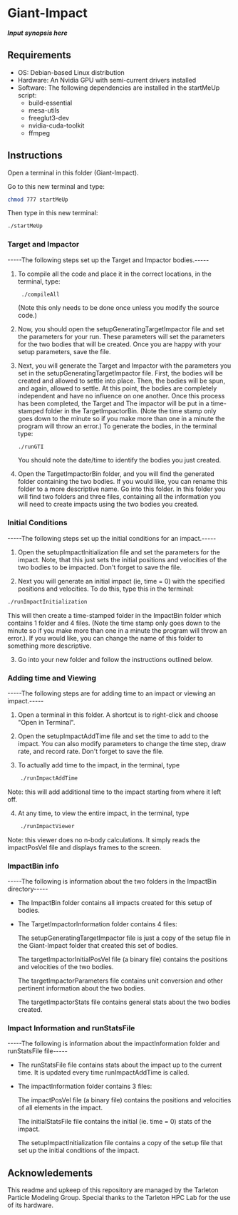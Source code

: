# Giant-Impact

***Input synopsis here***

## Requirements
* OS: Debian-based Linux distribution
* Hardware: An Nvidia GPU with semi-current drivers installed
* Software: The following dependencies are installed in the startMeUp script:
	* build-essential
 	* mesa-utils
  	* freeglut3-dev
   	* nvidia-cuda-toolkit
    * ffmpeg


## Instructions

Open a terminal in this folder (Giant-Impact). 

Go to this new terminal and type:
```sh
chmod 777 startMeUp
```
Then type in this new terminal:
```sh
./startMeUp
```

### Target and Impactor
-----The following steps set up the Target and Impactor bodies.-----


1. To compile all the code and place it in the correct locations, in the terminal, type:

        ./compileAll 
   
   (Note this only needs to be done once unless you modify the source code.)

2. Now, you should open the setupGeneratingTargetImpactor file and set the parameters for your run. 
   These parameters will set the parameters for the two bodies that will be created.
   Once you are happy with your setup parameters, save the file.

3. Next, you will generate the Target and Impactor with the parameters you set in the 
   setupGeneratingTargetImpactor file. First, the bodies will be created and allowed to settle into place.
   Then, the bodies will be spun, and again, allowed to settle. At this point, the bodies are completely
   independent and have no influence on one another. Once this process has been completed, the Target and 
   The impactor will be put in a time-stamped folder in the TargetImpactorBin. 
   (Note the time stamp only goes down to the minute so if you make more than one
   in a minute the program will throw an error.) To generate the bodies, in the terminal type:
	```sh
	./runGTI
	```
   You should note the date/time to identify the bodies you just created.

5. Open the TargetImpactorBin folder, and you will find the generated folder containing the two bodies.
   If you would like, you can rename this folder to a more descriptive name. Go into this folder. In this
   folder you will find two folders and three files, containing all the information you will need to create
   impacts using the two bodies you created.

### Initial Conditions
-----The following steps set up the initial conditions for an impact.-----

   
1. Open the setupImpactInitialization file and set the parameters for the impact.
   Note, that this just sets the initial positions and velocities of the two bodies to be impacted.
   Don't forget to save the file.

2. Next you will generate an initial impact (ie, time = 0) with the specified positions and velocities.
   To do this, type this in the terminal:
```sh
./runImpactInitialization
```
   This will then create a time-stamped folder in the ImpactBin folder which contains 1 folder and 4 files. 
   (Note the time stamp only goes down to the minute so	if you make more than one in a minute the program will 
   throw an error.).
   If you would like, you can change the name of this folder to something more descriptive.	
	
3. Go into your new folder and follow the instructions outlined below. 

### Adding time and Viewing
-----The following steps are for adding time to an impact or viewing an impact.-----

1. Open a terminal in this folder. 
   A shortcut is to right-click and choose "Open in Terminal".

2. Open the setupImpactAddTime file and set the time to add to the impact. You can also modify
   parameters to change the time step, draw rate, and record rate. Don't forget to save the file.

3. To actually add time to the impact, in the terminal, type 
```sh
	./runImpactAddTime
```	
   Note: this will add additional time to the impact starting from where it left off.

4. At any time, to view the entire impact, in the terminal, type
```sh
	./runImpactViewer
```	
   Note: this viewer does no n-body calculations. It simply reads the impactPosVel file and displays
   frames to the screen.

### ImpactBin info
-----The following is information about the two folders in the ImpactBin directory-----

- The ImpactBin folder contains all impacts created for this setup of bodies.

- The TargetImpactorInformation folder contains 4 files:

  	The setupGeneratingTargetImpactor file is just a copy of the setup file in the Giant-Impact folder 
  	that created this set of bodies.
  
  	The targetImpactorInitialPosVel file (a binary file) contains the positions and velocities of the 
  	two bodies.
  
  	The targetImpactorParameters file contains unit conversion and other pertinent information about 
  	the two bodies.

  	The targetImpactorStats file contains general stats about the two bodies created.
### Impact Information and runStatsFile
-----The following is information about the impactInformation folder and runStatsFile file-----

- The runStatsFile file contains stats about the impact up to the current time. It is updated every time
  runImpactAddTime is called.

- The impactInformation folder contains 3 files:

  	The impactPosVel file (a binary file) contains the positions and velocities of all elements in the impact.
  	
  	The initialStatsFile file contains the initial (ie. time = 0) stats of the impact. 
  	
  	The setupImpactInitialization file contains a copy of the setup file that set up the initial conditions of
  	the impact.

## Acknowledements
This readme and upkeep of this repository are managed by the Tarleton Particle Modeling Group.
Special thanks to the Tarleton HPC Lab for the use of its hardware.
